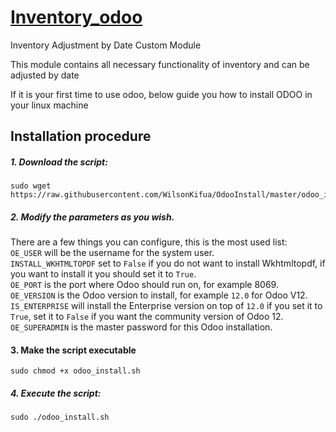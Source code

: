 #  [Inventory_odoo](https://www.it.co.tz "Official website")
Inventory Adjustment by Date Custom Module 

This module contains all necessary functionality of inventory and can be adjusted by date

If it is your first time to use odoo, below guide you how to install ODOO in your linux machine
## Installation procedure

##### 1. Download the script:
```
sudo wget https://raw.githubusercontent.com/WilsonKifua/OdooInstall/master/odoo_install.sh
```
##### 2. Modify the parameters as you wish.
There are a few things you can configure, this is the most used list:<br/>
```OE_USER``` will be the username for the system user.<br/>
```INSTALL_WKHTMLTOPDF``` set to ```False``` if you do not want to install Wkhtmltopdf, if you want to install it you should set it to ```True```.<br/>
```OE_PORT``` is the port where Odoo should run on, for example 8069.<br/>
```OE_VERSION``` is the Odoo version to install, for example ```12.0``` for Odoo V12.<br/>
```IS_ENTERPRISE``` will install the Enterprise version on top of ```12.0``` if you set it to ```True```, set it to ```False``` if you want the community version of Odoo 12.<br/>
```OE_SUPERADMIN``` is the master password for this Odoo installation.<br/>

#### 3. Make the script executable
```
sudo chmod +x odoo_install.sh
```
##### 4. Execute the script:
```
sudo ./odoo_install.sh
```
